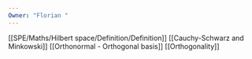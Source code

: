 ```yaml
---
Owner: "Florian "
---
```

[[SPE/Maths/Hilbert space/Definition/Definition]]
[[Cauchy-Schwarz and Minkowski]]
[[Orthonormal - Orthogonal basis]]
[[Orthogonality]]